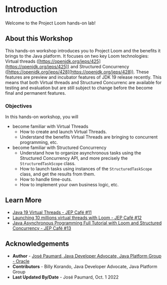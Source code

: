 # Introduction


Welcome to the Project Loom hands-on lab! 

## About this Workshop

This hands-on workshop introduces you to Project Loom and the benefits it brings to the Java platform. It focuses on two key Loom technologies: Virtual threads ([https://openjdk.org/jeps/425](https://openjdk.org/jeps/425)) and Structured Concurrency ([https://openjdk.org/jeps/428](https://openjdk.org/jeps/428)). These features are preview and incubator features of JDK 19 release recently. This means that both Virtual threads and Structured Concurrenc are available for testing and evaluation but are still subject to change before the become final and permanent features. 

### Objectives

In this hands-on workshop, you will 

* become familiar with Virtual Threads
	* How to create and launch Virtual Threads.
	* Understand the benefits Virtual Threads are bringing to concurrent programming, etc.
* become familiar with Structured Concurrency
	* Understand how to organize asynchronous tasks using the Structured Concurrency API, and more precisely the `StructuredTaskScope` class. 
	* How to launch tasks using instances of the `StructuredTaskScope` class, and get the results from them.
	* How to handle time-outs.
	* How to implement your own business logic, etc.

## Learn More

* [Java 19 Virtual Threads - JEP Café #11](https://www.youtube.com/watch?v=lKSSBvRDmTg)
* [Launching 10 millions virtual threads with Loom - JEP Café #12](https://www.youtube.com/watch?v=UVoGE0GZZPI)
* [Java Asynchronous Programming Full Tutorial with Loom and Structured Concurrency - JEP Café #13](https://www.youtube.com/watch?v=2nOj8MKHvmw)

## Acknowledgements
* **Author** - [José Paumard, Java Developer Advocate, Java Platform Group - Oracle](https://twitter.com/JosePaumard)
* **Contributors** -  Billy Korando, Java Developer Advocate, Java Platform Group
* **Last Updated By/Date** - José Paumard, Oct. 1 2022
